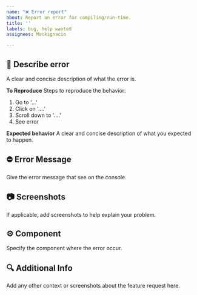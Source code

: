```yaml
---
name: "❌ Error report"
about: Report an error for compiling/run-time.
title: ''
labels: bug, help wanted
assignees: Mackignacio

---
```


## 📝 Describe error
A clear and concise description of what the error is.

**To Reproduce**
Steps to reproduce the behavior:
1. Go to '...'
2. Click on '....'
3. Scroll down to '....'
4. See error

**Expected behavior**
A clear and concise description of what you expected to happen.

## ⛔️ Error Message
Give the error message that see on the console. 

## 📷 Screenshots
If applicable, add screenshots to help explain your problem.

## ⚙️ Component
Specify the component where the error occur.

## 🔍 Additional Info
Add any other context or screenshots about the feature request here.
